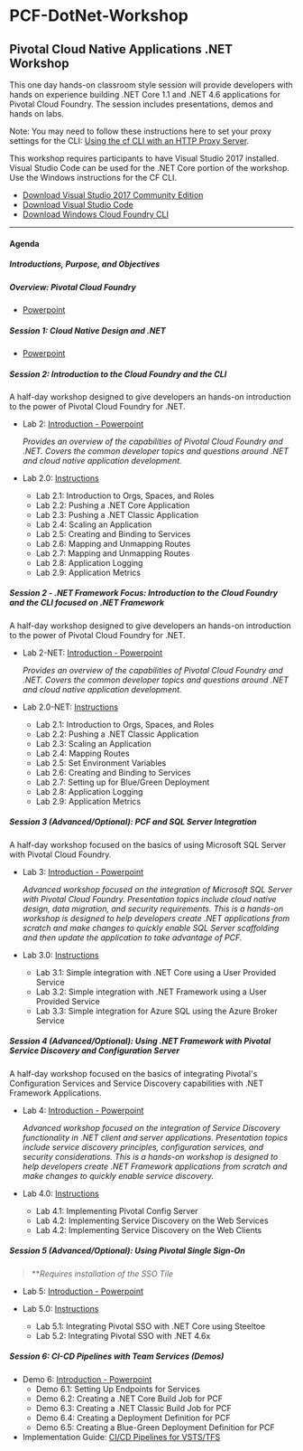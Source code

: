 # PCF-DotNet-Workshop
## Pivotal Cloud Native Applications .NET Workshop
This one day hands-on classroom style session will provide developers with hands on experience building .NET Core 1.1 and .NET 4.6 applications for Pivotal Cloud Foundry. The session includes presentations, demos and hands on labs.

Note: You may need to follow these instructions here to set your proxy settings for the CLI: [Using the cf CLI with an HTTP Proxy Server](https://docs.cloudfoundry.org/cf-cli/http-proxy.html).

This workshop requires participants to have Visual Studio 2017 installed.  Visual Studio Code can be used for the .NET Core portion of the workshop.  Use the Windows instructions for the CF CLI.  
- [Download Visual Studio 2017 Community Edition](https://www.visualstudio.com/thank-you-downloading-visual-studio/?sku=Community&rel=15)
- [Download Visual Studio Code](https://code.visualstudio.com/?wt.mc_id=vscom_downloads)
- [Download Windows Cloud Foundry CLI](https://cli.run.pivotal.io/stable?release=windows64&source=github)
- - -
#### Agenda
##### Introductions, Purpose, and Objectives

##### Overview: Pivotal Cloud Foundry
-   [Powerpoint]()

##### Session 1: Cloud Native Design and .NET
-   [Powerpoint]()

##### Session 2: Introduction to the Cloud Foundry and the CLI 

A half-day workshop designed to give developers an hands-on introduction to the power of Pivotal Cloud Foundry for .NET. 

-	Lab 2: [Introduction - Powerpoint]()

	*Provides an overview of the capabilities of Pivotal Cloud Foundry and .NET. Covers the common developer topics and questions around .NET and cloud native application development.*
    
-	Lab 2.0: [Instructions](./Labs/Lab2.md)
	-   Lab 2.1: Introduction to Orgs, Spaces, and Roles
	-   Lab 2.2: Pushing a .NET Core Application
	-   Lab 2.3: Pushing a .NET Classic Application
	-   Lab 2.4: Scaling an Application
	-   Lab 2.5: Creating and Binding to Services
	-   Lab 2.6: Mapping and Unmapping Routes
	-   Lab 2.7: Mapping and Unmapping Routes
	-   Lab 2.8: Application Logging
	-   Lab 2.9: Application Metrics

##### Session 2 - .NET Framework Focus: Introduction to the Cloud Foundry and the CLI focused on .NET Framework 

A half-day workshop designed to give developers an hands-on introduction to the power of Pivotal Cloud Foundry for .NET. 

-	Lab 2-NET: [Introduction - Powerpoint]()

	*Provides an overview of the capabilities of Pivotal Cloud Foundry and .NET. Covers the common developer topics and questions around .NET and cloud native application development.*
    
-	Lab 2.0-NET: [Instructions](./Labs/Lab2-NET.md)
	-   Lab 2.1: Introduction to Orgs, Spaces, and Roles
	-   Lab 2.2: Pushing a .NET Classic Application
	-   Lab 2.3: Scaling an Application
	-   Lab 2.4: Mapping Routes
	-   Lab 2.5: Set Environment Variables
	-   Lab 2.6: Creating and Binding to Services
	-   Lab 2.7: Setting up for Blue/Green Deployment
	-   Lab 2.8: Application Logging
	-   Lab 2.9: Application Metrics

##### Session 3 (Advanced/Optional): PCF and SQL Server Integration

A half-day workshop focused on the basics of using Microsoft SQL Server with Pivotal Cloud Foundry.

-	Lab 3: [Introduction - Powerpoint]()

	*Advanced workshop focused on the integration of Microsoft SQL Server with Pivotal Cloud Foundry. Presentation topics include cloud native design, data migration, and security requirements. This is a hands-on workshop is designed to help developers create .NET applications from scratch and make changes to quickly enable SQL Server scaffolding and then update the application to take advantage of PCF.*
    
-	Lab 3.0: [Instructions](./Labs/Lab3.md)
	-   Lab 3.1: Simple integration with .NET Core using a User Provided Service
	-   Lab 3.2: Simple integration with .NET Framework using a User Provided Service
	-   Lab 3.3: Simple integration for Azure SQL using the Azure Broker Service


##### Session 4 (Advanced/Optional): Using .NET Framework with Pivotal Service Discovery and Configuration Server

A half-day workshop focused on the basics of integrating Pivotal's Configuration Services and Service Discovery capabilities with .NET Framework Applications.

-	Lab 4: [Introduction - Powerpoint]()

	*Advanced workshop focused on the integration of Service Discovery functionality in .NET client and server applications. Presentation topics include service discovery principles, configuration services, and security considerations. This is a hands-on workshop is designed to help developers create .NET Framework applications from scratch and make changes to quickly enable service discovery.*

-	Lab 4.0: [Instructions](./Labs/Lab5.md)
	-   Lab 4.1: Implementing Pivotal Config Server
	-   Lab 4.2: Implementing Service Discovery on the Web Services
	-   Lab 4.2: Implementing Service Discovery on the Web Clients

##### Session 5 (Advanced/Optional): Using Pivotal Single Sign-On

>***Requires installation of the SSO Tile*

-	Lab 5: [Introduction - Powerpoint]()


-	Lab 5.0: [Instructions](./Labs/Lab6.md)
	-   Lab 5.1: Integrating Pivotal SSO with .NET Core using Steeltoe
	-   Lab 5.2: Integrating Pivotal SSO with .NET 4.6x


##### Session 6: CI-CD Pipelines with Team Services (Demos)
-	Demo 6: [Introduction - Powerpoint]()
	-   Demo 6.1: Setting Up Endpoints for Services
	-   Demo 6.2: Creating a .NET Core Build Job for PCF
	-   Demo 6.3: Creating a .NET Classic Build Job for PCF
	-   Demo 6.4: Creating a Deployment Definition for PCF
	-   Demo 6.5: Creating a Blue-Green Deployment Definition for PCF
-	Implementation Guide: [CI/CD Pipelines for VSTS/TFS](./documents/PivotalTeamFoundationServicesCICD.docx.pdf)  

